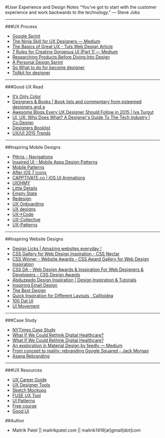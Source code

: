 #User Experience and Design Notes
“You’ve got to start with the customer experience and work backwards to the technology.” — Steve Jobs

---

###UX Process

- [Google Sprint](http://www.gv.com/sprint/)
- [The Ninja Skill for UX Designers — Medium](https://medium.com/@mollyinglish/the-ninja-skill-for-ux-designers-25f314f8f76c)
- [The Basics of Great UX - Tuts  Web Design Article](https://webdesign.tutsplus.com/articles/the-basics-of-great-ux--webdesign-8823)
- [7 Rules for Creating Gorgeous UI (Part 1) — Medium](https://medium.com/@erikdkennedy/7-rules-for-creating-gorgeous-ui-part-1-559d4e805cda)
- [Researching Products Before Diving Into Design](http://thenextweb.com/dd/2014/11/02/product-research-101-research-diving-design/)
- [A Personal Design Sprint](http://franciscortez.com/design-sprint/)
- [So What to do for become designer](https://medium.com/@suelynyu/so-you-want-to-be-a-ux-designer-c3370d8ea14e)
- [Tollkit for designer](https://novectors.com/resource-toolkit-for-a-product-designer-228d825d7b00)

---

###Good UX Read

- [It’s Only Color](https://robots.thoughtbot.com/Its-only-color)
- [Designers & Books | Book lists and commentary from esteemed designers and a](http://www.designersandbooks.com/)
- [Awesome Blogs Every UX Designer Should Follow in 2015 | Iva Turgut](http://www.huffingtonpost.com/iva-turgut/a_3_b_5932308.html)
- [UI, UX: Who Does What? A Designer's Guide To The Tech Industry | Co.Design ](http://www.fastcodesign.com/3032719/ui-ux-who-does-what-a-designers-guide-to-the-tech-industry?utm_source=facebook)
- [Designers Booklist](http://blog.invisionapp.com/reading-list-for-designers/)
- [UX/UI 2015 Trends](https://medium.com/@oralonur/mobile-2015-263ab694e60e)

---

##Inspiring Mobile Designs

- [Pttrns - Navigations](http://www.pttrns.com/)
- [Inspired UI - Mobile Apps Design Patterns](http://ipad.inspired-ui.com/page/3)
- [Mobile Patterns](http://www.mobile-patterns.com/)
- [After iOS 7 icons](http://afterios7icon.tumblr.com/)
- [CAPPTIVATE.co | iOS UI Animations](http://capptivate.co/)
- [UIOHMY](http://uiohmy.com/?ref=producthunt)
- [Little Details](http://littlebigdetails.com/)
- [Empty State](http://emptystat.es/tagged/desktop)
- [Redesign](http://redsgn.co/)
- [UX Onboarding](http://heyuser.com/)
- [UX designs](http://uxarchive.com/)
- [UX->Code](http://www.materialup.com/)
- [UX-Collective](http://collectui.com/)
- [UX-Patterns](http://uipatterns.io/)

---

##Inspiring Website Designs

- [Design Licks | Amazing websites everyday !](http://www.awwwards.com/search-websites/?text=portfolio&submit=&search-section=on)
- [CSS Gallery for Web Design Inspiration - CSS Nectar](http://cssnectar.com/)
- [CSS Winner - Website Awards - CSS Award Gallery for Web Design Inspiration](http://www.csswinner.com/)
- [CSS DA - Web Design Awards &amp; Inspiration For Web Designers &amp; Developers - CSS Design Awards](http://www.cssdesignawards.com/)
- [Abduzeedo Design Inspiration | Design Inspiration &amp; Tutorials](http://abduzeedo.com/)
- [Inspiring Email Design](http://reallygoodemails.com/)
- [The Best Design](https://www.thebestdesigns.com)
- [Quick Inspiration for Different Layouts , Calltoidea](http://www.calltoidea.com/)
- [100 Dat UI](http://www.100daysui.com/)
- [UI Movement](http://uimovement.com/)

---

###Case Study

- [NYTimes Case Study](http://nytimes.tematroinoi.com/?ref=webdesignernews.com)
- [What If We Could Rethink Digital Healthcare?](http://casestudies.f-i.com/healthcare/)
- [What If We Could Rethink Digital Healthcare?](http://casestudies.f-i.com/healthcare/)
- [An exploration in Material Design by feedly — Medium](https://medium.com/@abrodo/an-exploration-in-material-design-by-feedly-8c1a1cbdfdcd)
- [From concept to reality: rebranding Google Squared - Jack Morgan](http://jackwmorgan.com/rebranding-google-squared/)
- [Asana Rebranding](https://medium.com/swlh/circling-ourselves-the-story-behind-asana-s-rebrand-e8247516705a)

---

###UX Resources

- [UX Career Guide](http://thenextweb.com/dd/2015/06/17/the-ultimate-guide-to-launching-your-ux-career/)
- [UX Designer Tools](http://market.designmodo.com/tools/)
- [Sketch Mockups](http://sketchrepo.com/)
- [FUSE UX Tool](https://www.fusetools.com/)
- [UI Patterns](http://talks.ui-patterns.com)
- [Free course](https://www.udacity.com/course/intro-to-the-design-of-everyday-things--design101)
- [Good UI](http://www.goodui.org/)

##Author

- Maitrik Patel || maitrikpatel.com || maitrik1419[at]gmail[dot]com
